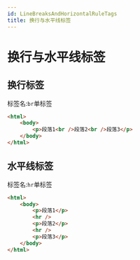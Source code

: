 ```yaml
---
id: LineBreaksAndHorizontalRuleTags
title: 换行与水平线标签
---
```


# 换行与水平线标签

## 换行标签

标签名:`br`单标签

```html showLineNumbers live
<html>
    <body>
        <p>段落1<br />段落2<br />段落3</p>
    </body>
</html>
```

## 水平线标签

标签名:`hr`单标签

```html showLineNumbers live
<html>
    <body>
        <p>段落1</p>
        <hr />
        <p>段落2</p>
        <hr />
        <p>段落3</p>
    </body>
</html>
```

